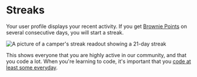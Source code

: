 # Streaks

Your user profile displays your recent activity. If you get [Brownie Points](Brownie-Points) on several consecutive days, you will start a streak.

![A picture of a camper's streak readout showing a 21-day streak](https://www.evernote.com/l/AlyDvfhZplROUZxyMN8dIGGd-DQT7Bn8S9oB/image.png)

This shows everyone that you are highly active in our community, and that you code a lot. When you're learning to code, it's important that you [code at least some everyday](http://www.quora.com/How-does-one-become-a-great-coder/answer/Quincy-Larson).
